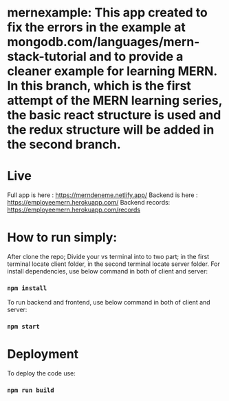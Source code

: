 ﻿# mernexample: This app created to fix the errors in the example at mongodb.com/languages/mern-stack-tutorial and to provide a cleaner example for learning MERN. In this branch, which is the first attempt of the MERN learning series, the basic react structure is used and the redux structure will be added in the second branch.
 
 
 # Live 
 Full app is here : https://merndeneme.netlify.app/
 Backend is here : https://employeemern.herokuapp.com/ 
 Backend records: https://employeemern.herokuapp.com/records
 
 # How to run simply:
 After clone the repo;
 Divide your vs terminal into to two part; in the first terminal locate client folder, in the second terminal locate server folder.
 For install dependencies, use below command in both of client and server:
 ### `npm install` 
 To run backend and frontend, use below command in both of client and server:
 ### `npm start`
 
 # Deployment
 To deploy the code use:
 ### `npm run build`



